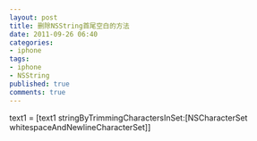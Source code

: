 ```yaml
---
layout: post
title: 删除NSString首尾空白的方法
date: 2011-09-26 06:40
categories:
- iphone
tags:
- iphone
- NSString
published: true
comments: true
---
```

<p>text1 = [text1 stringByTrimmingCharactersInSet:[NSCharacterSet whitespaceAndNewlineCharacterSet]]</p>
